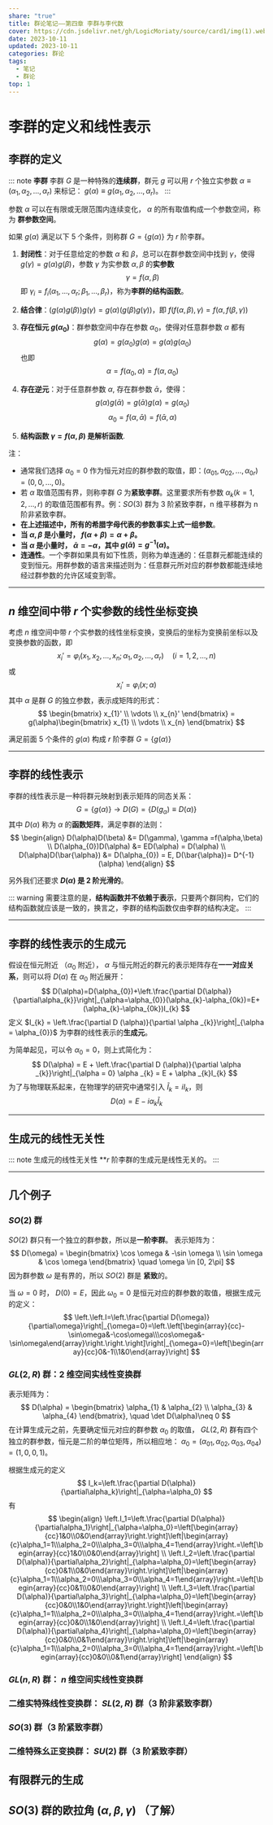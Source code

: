 ```yaml
---
share: "true"
title: 群论笔记——第四章 李群与李代数
cover: https://cdn.jsdelivr.net/gh/LogicMoriaty/source/card1/img(1).webp
date: 2023-10-11
updated: 2023-10-11
categories: 群论
tags:
  - 笔记
  - 群论
top: 1
---
```

# 李群的定义和线性表示
## 李群的定义
::: note **李群**
李群 $G$ 是一种特殊的**连续群**，群元 $g$ 可以用 $r$ 个独立实参数 $\alpha \equiv (\alpha_{1}, \alpha_{2},\dots,\alpha _{r})$ 来标记： $g(\alpha)\equiv g(\alpha_{1}, \alpha_{2},\dots,\alpha _{r})$。
:::

参数 $\alpha$ 可以在有限或无限范围内连续变化， $\alpha$ 的所有取值构成一个参数空间，称为 **群参数空间**。

如果 $g(\alpha)$ 满足以下 5 个条件，则称群 $G = \{ g(\alpha) \}$ 为 $r$ 阶李群。
1. **封闭性**：对于任意给定的参数 $\alpha$ 和 $\beta$，总可以在群参数空间中找到 $\gamma$，使得 $g (\gamma) = g(\alpha)g(\beta)$，参数 $\gamma$ 为实参数 $\alpha, \beta$ 的**实参数**
$$
\gamma= f(\alpha, \beta)
$$
即 $\gamma_{i} = f_{i}(\alpha_{1},\dots,\alpha _{r};\beta_{1},\dots,\beta _{r})$，称为**李群的结构函数**。
   
2. **结合律**：$(g (\alpha) g (\beta)) g (\gamma) = g(\alpha)(g(\beta)g(\gamma))$，即 $f (f (\alpha, \beta),\gamma) = f(\alpha , f(\beta, \gamma))$
   
   
3. **存在恒元 $g(\alpha_{0})$**：群参数空间中存在参数 $\alpha_{0}$，使得对任意群参数 $\alpha$ 都有
   $$
g(\alpha) = g(\alpha_{0})g(\alpha) = g(\alpha)g(\alpha_{0})
$$
也即
$$
\alpha = f(\alpha_{0}, \alpha) = f(\alpha, \alpha_{0})
$$

4. **存在逆元**：对于任意群参数 $\alpha$, 存在群参数 $\bar{\alpha}$，使得：
   $$
g(\alpha)g(\bar{\alpha}) = g(\bar{\alpha})g(\alpha) = g(\alpha_{0})
$$
$$
\alpha_{0} = f(\alpha,\bar{\alpha}) = f(\bar{\alpha}, \alpha)
$$
5. **结构函数 $\gamma = f(\alpha,\beta)$ 是解析函数**.

注：
- 通常我们选择 $\alpha_{0} = 0$ 作为恒元对应的群参数的取值，即：$(\alpha_{01}, \alpha_{02},\dots,\alpha _{0r} ) = (0,0,\dots,0)$。
- 若 $\alpha$ 取值范围有界，则称李群 $G$ 为**紧致李群**。这里要求所有参数 $\alpha _{k}(k = 1,2,\dots,r)$ 的取值范围都有界。例：$SO(3)$ 群为 3 阶紧致李群，n 维平移群为 n 阶非紧致李群。
- **在上述描述中，所有的希腊字母代表的参数事实上式一组参数**。
- **当 $\alpha, \beta$ 是小量时， $f (\alpha + \beta) = \alpha +\beta$。**
- **当 $\alpha$ 是小量时，  $\bar{\alpha} = -\alpha$，其中 $g (\bar{\alpha}) = g^{-1}(\alpha)$。**
- **连通性**。一个李群如果具有如下性质，则称为单连通的：任意群元都能连续的变到恒元。用群参数的语言来描述则为：任意群元所对应的群参数都能连续地经过群参数的允许区域变到零。

---
## $n$ 维空间中带 $r$ 个实参数的线性坐标变换
考虑 $n$ 维空间中带 $r$ 个实参数的线性坐标变换，变换后的坐标为变换前坐标以及变换参数的函数，即
$$
x_{i}' = \varphi _{i}(x_{1},x_{2},\dots,x_{n};\alpha_{1},\alpha _{2},\dots,\alpha _{r}) \quad (i = 1,2,\dots,n)
$$
或
$$
x_{i}' = \varphi _{i}(x;\alpha)
$$
其中 $\alpha$ 是群 $G$ 的独立参数，表示成矩阵的形式：
$$
\begin{bmatrix}
x_{1}' \\
\vdots \\
x_{n}'
\end{bmatrix} = g(\alpha)\begin{bmatrix}
x_{1} \\
\vdots \\
x_{n}
\end{bmatrix}
$$

满足前面 5 个条件的 $g(\alpha)$ 构成 $r$ 阶李群 $G = \{ g(\alpha) \}$

---
## 李群的线性表示
李群的线性表示是一种将群元映射到表示矩阵的同态关系：
$$
G = \{ g(\alpha) \} \to D(G) = \{ D(g_{\alpha})\equiv D(\alpha) \}
$$
其中 $D(\alpha)$ 称为 $\alpha$ 的**函数矩阵**，满足李群的法则：
$$
\begin{align}
D(\alpha)D(\beta) &= D(\gamma), \gamma =f(\alpha,\beta) \\
D(\alpha_{0})D(\alpha) &= ED(\alpha) = D(\alpha) \\
D(\alpha)D(\bar{\alpha}) &= D(\alpha_{0}) = E, D(\bar{\alpha})= D^{-1}(\alpha)
\end{align}
$$

另外我们还要求 **$D(\alpha)$ 是 2 阶光滑的**。

::: warning
需要注意的是，**结构函数并不依赖于表示**，只要两个群同构，它们的结构函数就应该是一致的，换言之，李群的结构函数仅由李群的结构决定。
:::

---
## 李群的线性表示的生成元

假设在恒元附近 （$\alpha_{0}$ 附近）， $\alpha$ 与恒元附近的群元的表示矩阵存在**一一对应关系**，则可以将 $D(\alpha)$ 在 $\alpha_{0}$ 附近展开：
$$
D(\alpha)=D(\alpha_{0})+\left.\frac{\partial D(\alpha)}{\partial\alpha_{k}}\right|_{\alpha=\alpha_{0}}(\alpha_{k}-\alpha_{0k})=E+(\alpha_{k}-\alpha_{0k})I_{k}
$$
定义 $I_{k} = \left.\frac{\partial D (\alpha)}{\partial \alpha _{k}}\right|_{\alpha = \alpha_{0}}$ 为李群的线性表示的**生成元**。

为简单起见，可以令 $\alpha_{0} = 0$，则上式简化为：
$$
D(\alpha) = E +  \left.\frac{\partial D (\alpha)}{\partial \alpha _{k}}\right|_{\alpha = 0} \alpha _{k} = E + \alpha _{k}I_{k}
$$
为了与物理联系起来，在物理学的研究中通常引入 $\tilde{I}_{k}= iI_{k}$，则
$$
D(\alpha) = E - i \alpha _{k}\tilde{I}_{k}
$$

---

## 生成元的线性无关性

::: note 生成元的线性无关性
**$r$ 阶李群的生成元是线性无关的。
:::

---
## 几个例子
### $SO(2)$ 群

$SO(2)$ 群只有一个独立的群参数，所以是**一阶李群**。
表示矩阵为：
$$
D(\omega) = \begin{bmatrix}
\cos \omega & -\sin \omega \\
\sin \omega & \cos \omega 
\end{bmatrix} \quad \omega \in [0, 2\pi]
$$
因为群参数 $\omega$ 是有界的，所以 $SO(2)$ 群是 **紧致**的。

当 $\omega = 0$ 时，  $D (0) = E$，因此 $\omega_{0} = 0$ 是恒元对应的群参数的取值，根据生成元的定义：
$$
\left.\left.I=\left.\frac{\partial D(\omega)}{\partial\omega}\right|_{\omega=0}=\left.\left[\begin{array}{cc}-\sin\omega&-\cos\omega\\\cos\omega&-\sin\omega\end{array}\right.\right.\right]\right|_{\omega=0}=\left[\begin{array}{cc}0&-1\\1&0\end{array}\right]
$$


### $GL(2, R)$ 群：2 维空间实线性变换群
表示矩阵为：
$$
D(\alpha) = \begin{bmatrix}
\alpha_{1} & \alpha_{2} \\
\alpha_{3} & \alpha_{4} 
\end{bmatrix}, \quad \det D(\alpha)\neq 0
$$
在计算生成元之前，先要确定恒元对应的群参数 $\alpha_{0}$ 的取值， $GL(2,R)$ 群有四个独立的群参数，恒元是二阶的单位矩阵，所以相应地： $\alpha_{0} = (\alpha _{01},\alpha _{02}, \alpha _{03}, \alpha _{04}) = (1, 0 ,0, 1)$。

根据生成元的定义
$$
I_k=\left.\frac{\partial D(\alpha)}{\partial\alpha_k}\right|_{\alpha=\alpha_0}
$$
有
$$
\begin{align}
\left.I_1=\left.\frac{\partial D(\alpha)}{\partial\alpha_1}\right|_{\alpha=\alpha_0}=\left[\begin{array}{cc}1&0\\0&0\end{array}\right.\right]\left|\begin{array}{c}\alpha_1=1\\\alpha_2=0\\\alpha_3=0\\\alpha_4=1\end{array}\right.=\left[\begin{array}{cc}1&0\\0&0\end{array}\right] \\
\left.I_2=\left.\frac{\partial D(\alpha)}{\partial\alpha_2}\right|_{\alpha=\alpha_0}=\left[\begin{array}{cc}0&1\\0&0\end{array}\right.\right]\left|\begin{array}{c}\alpha_1=1\\\alpha_2=0\\\alpha_3=0\\\alpha_4=1\end{array}\right.=\left[\begin{array}{cc}0&1\\0&0\end{array}\right] \\
\left.I_3=\left.\frac{\partial D(\alpha)}{\partial\alpha_3}\right|_{\alpha=\alpha_0}=\left[\begin{array}{cc}0&0\\1&0\end{array}\right.\right]\left|\begin{array}{c}\alpha_1=1\\\alpha_2=0\\\alpha_3=0\\\alpha_4=1\end{array}\right.=\left[\begin{array}{cc}0&0\\1&0\end{array}\right] \\
\left.I_4=\left.\frac{\partial D(\alpha)}{\partial\alpha_4}\right|_{\alpha=\alpha_0}=\left[\begin{array}{cc}0&0\\0&1\end{array}\right.\right]\left|\begin{array}{c}\alpha_1=1\\\alpha_2=0\\\alpha_3=0\\\alpha_4=1\end{array}\right.=\left[\begin{array}{cc}0&0\\0&1\end{array}\right]
\end{align}
$$

### $GL(n, R)$ 群： $n$ 维空间实线性变换群



### 二维实特殊线性变换群： $SL(2, R)$ 群（**3 阶非紧致李群**）



###  $SO(3)$ 群（**3 阶紧致李群**）


### 二维特殊幺正变换群： $SU(2)$ 群（**3 阶紧致李群**）


## 有限群元的生成


## $SO(3)$ 群的欧拉角 $(\alpha, \beta, \gamma)$ （了解）


